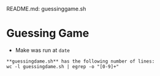 README.md: guessinggame.sh
# Guessing Game

- Make was run at `date`

```
**guessingdame.sh** has the following number of lines:
wc -l guessingdame.sh | egrep -o "[0-9]+" 
```
